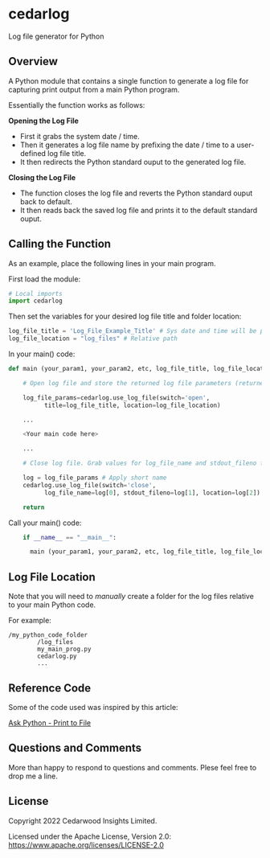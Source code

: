 # cedarlog
Log file generator for Python

## Overview
A Python module that contains a single function to generate a log file for capturing print output from a main Python program.

Essentially the function works as follows:

**Opening the Log File**
- First it grabs the system date / time.
- Then it generates  a log file name by prefixing the date / time to a user-defined log file title.
- It then redirects the Python standard ouput to the generated log file.

**Closing the Log File**
- The function closes the log file and reverts the Python standard ouput back to default.
- It then reads back the saved log file and prints it to the default standard ouput.

## Calling the Function
As an example, place the following lines in your main program.

First load the module:

```py
# Local imports
import cedarlog
```

Then set the variables for your desired log file title and folder location:

```py
log_file_title = 'Log_File_Example_Title' # Sys date and time will be prefixed
log_file_location = "log_files" # Relative path
```

In your main() code:

```py
def main (your_param1, your_param2, etc, log_file_title, log_file_location):

    # Open log file and store the returned log file parameters (returned as a tuple)

    log_file_params=cedarlog.use_log_file(switch='open',
          title=log_file_title, location=log_file_location)

    ...

    <Your main code here>

    ...

    # Close log file. Grab values for log_file_name and stdout_fileno from the log_file_params tuple

    log = log_file_params # Apply short name
    cedarlog.use_log_file(switch='close',
          log_file_name=log[0], stdout_fileno=log[1], location=log[2])

    return
```

Call your main() code:

```py
    if __name__ == "__main__":

      main (your_param1, your_param2, etc, log_file_title, log_file_location)
```

## Log File Location
Note that you will need to *manually* create a folder for the log files relative to your main Python code.

For example:

```
/my_python_code_folder
        /log_files
        my_main_prog.py
        cedarlog.py
        ...
```

## Reference Code
Some of the code used was inspired by this article:

[Ask Python - Print to File](https://www.askpython.com/python/built-in-methods/python-print-to-file)

## Questions and Comments
More than happy to respond to questions and comments. Plese feel free to drop me a line.

## License
Copyright 2022 Cedarwood Insights Limited.

Licensed under the Apache License, Version 2.0: https://www.apache.org/licenses/LICENSE-2.0
